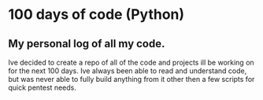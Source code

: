 # 100 days of code (Python)
## My personal log of all my code.



Ive decided to create a repo of all of the code and projects ill be working on for the next 100 days. Ive always been able to read and understand code, but was never able to fully build anything from it other then a few scripts for quick pentest needs.
